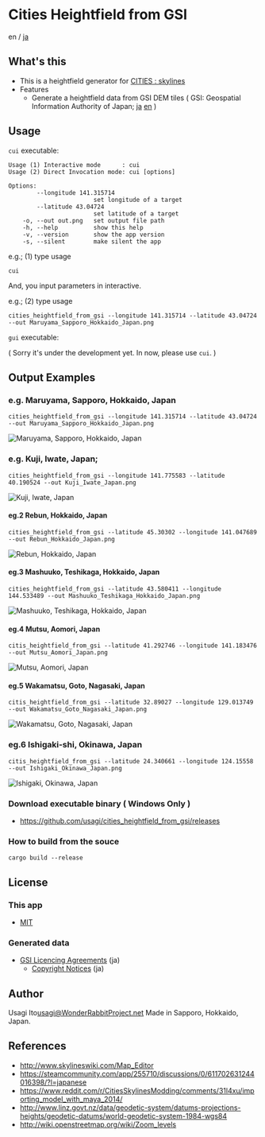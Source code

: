 # Cities Heightfield from GSI

en / [ja](README.ja.md)

## What's this

- This is a heightfield generator for [CITIES : skylines](http://store.steampowered.com/app/255710)
- Features
    - Generate a heightfield data from GSI DEM tiles ( GSI: Geospatial Information Authority of Japan; [ja](http://www.gsi.go.jp/) [en](http://www.gsi.go.jp/ENGLISH/) )

## Usage

`cui` executable:

```
Usage (1) Interactive mode      : cui
Usage (2) Direct Invocation mode: cui [options]

Options:
        --longitude 141.315714
                        set longitude of a target
        --latitude 43.04724
                        set latitude of a target
    -o, --out out.png   set output file path
    -h, --help          show this help
    -v, --version       show the app version
    -s, --silent        make silent the app
```

e.g.; (1) type usage

```
cui
```

And, you input parameters in interactive.

e.g.; (2) type usage

```
cities_heightfield_from_gsi --longitude 141.315714 --latitude 43.04724 --out Maruyama_Sapporo_Hokkaido_Japan.png
```

`gui` executable:

( Sorry it's under the development yet. In now, please use `cui`. )

## Output Examples

### e.g. Maruyama, Sapporo, Hokkaido, Japan

```
cities_heightfield_from_gsi --longitude 141.315714 --latitude 43.04724 --out Maruyama_Sapporo_Hokkaido_Japan.png
```

![Maruyama, Sapporo, Hokkaido, Japan](image/Maruyama_Sapporo_Hokkaido_Japan.png)

### e.g. Kuji, Iwate, Japan; 

```
cities_heightfield_from_gsi --longitude 141.775583 --latitude 40.190524 --out Kuji_Iwate_Japan.png
```

![Kuji, Iwate, Japan](image/Kuji_Iwate_Japan.png)

#### eg.2 Rebun, Hokkaido, Japan

```
cities_heightfield_from_gsi --latitude 45.30302 --longitude 141.047689 --out Rebun_Hokkaido_Japan.png
```

![Rebun, Hokkaido, Japan](image/Rebun_Hokkaido_Japan.png)

#### eg.3 Mashuuko, Teshikaga, Hokkaido, Japan

```
cities_heightfield_from_gsi --latitude 43.580411 --longitude 144.533489 --out Mashuuko_Teshikaga_Hokkaido_Japan.png
```

![Mashuuko, Teshikaga, Hokkaido, Japan](image/Mashuuko_Teshikaga_Hokkaido_Japan.png)

#### eg.4 Mutsu, Aomori, Japan

```
citis_heightfield_from_gsi --latitude 41.292746 --longitude 141.183476 --out Mutsu_Aomori_Japan.png
```

![Mutsu, Aomori, Japan](image/Mutsu_Aomori_Japan.png)

#### eg.5 Wakamatsu, Goto, Nagasaki, Japan

```
citis_heightfield_from_gsi --latitude 32.89027 --longitude 129.013749 --out Wakamatsu_Goto_Nagasaki_Japan.png
```

![Wakamatsu, Goto, Nagasaki, Japan](image/Wakamatsu_Goto_Nagasaki.png)

### eg.6 Ishigaki-shi, Okinawa, Japan

```
citis_heightfield_from_gsi --latitude 24.340661 --longitude 124.15558 --out Ishigaki_Okinawa_Japan.png
```
![Ishigaki, Okinawa, Japan](image/Ishigaki_Okinawa_Japan.png)

### Download executable binary ( Windows Only )

- https://github.com/usagi/cities_heightfield_from_gsi/releases

### How to build from the souce

```
cargo build --release
```

## License

### This app

- [MIT](LICENCE.md)

### Generated data

- [GSI Licencing Agreements](http://www.gsi.go.jp/LAW/2930-index.html) (ja)
    - [Copyright Notices](http://www.gsi.go.jp/LAW/2930-meizi.html) (ja)

## Author

Usagi Ito<usagi@WonderRabbitProject.net>
Made in Sapporo, Hokkaido, Japan.

## References

- http://www.skylineswiki.com/Map_Editor
- https://steamcommunity.com/app/255710/discussions/0/611702631244016398/?l=japanese
- https://www.reddit.com/r/CitiesSkylinesModding/comments/31l4xu/importing_model_with_maya_2014/
- http://www.linz.govt.nz/data/geodetic-system/datums-projections-heights/geodetic-datums/world-geodetic-system-1984-wgs84
- http://wiki.openstreetmap.org/wiki/Zoom_levels
